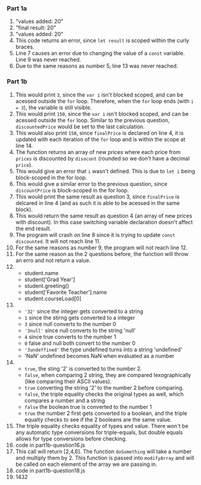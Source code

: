 ### Part 1a

1. "values added: 20"
2. "final result: 20"
3. "values added: 20"
4. This code returns an error, since `let result` is scoped within the curly braces.
5. Line 7 causes an error due to changing the value of a `const` variable. Line 9 was never reached.
6. Due to the same reasons as number 5, line 13 was never reached.

### Part 1b

1. This would print `3`, since the `var i` isn't blocked scoped, and can be acessed outside the `for` loop. Therefore, when the `for` loop ends (with `i = 3`), the variable is still visible.
2. This would print `150`, since the `var i` isn't blocked scoped, and can be acessed outside the `for` loop. Similar to the previous question, `discountedPrice` would be set to the last calculation.
3. This would also print `150`, since `finalPrice` is declared on line 4, it is updated with each iteration of the `for` loop and is within the scope at line 14.
4. The function returns an array of new prices where each price from `prices` is discounted by `disocunt` (rounded so we don't have a decimal `price`).
5. This would give an error that `i` wasn't defined. This is due to `let i` being block-scoped in the for loop.
6. This would give a similar error to the previous question, since `discountPrice` is block-scoped in the for loop.
7. This would print the same result as question 3, since `finalPrice` is delcared in line 4 (and as such it is able to be acessed in the same block).
8. This would return the same result as question 4 (an array of new prices with discount). In this case switching variable declaration doesn't affect the end result.
9. The program will crash on line 8 since it is trying to update `const discounted`. It will not reach line 11.
10. For the same reasons as number 9, the program will not reach line 12.
11. For the same reason as the 2 questions before, the function will throw an erro and not return a value.
12. - student.name
    - student['Grad Year']
    - student.greeting()
    - student['Favorite Teacher'].name
    - student.courseLoad[0]
13. - `'32'` since the integer gets converted to a string
    - `1` since the stirng gets converted to a integer
    - `3` since null converts to the number 0
    - `'3null'` since null converts to the string 'null'
    - `4` since true converts to the number 1
    - `0` false and null both convert to the number 0
    - `'3undeffined'` the type undefined turns into a string 'undefined'
    - 'NaN' undefined becomes NaN when evaluated as a number
14. - `true`, the sting '2' is converted to the number 2.
    - `false`, when comparing 2 string, they are compared lexographically (like comparing their ASCII values).
    - `true` converting the string '2' to the number 2 before comparing.
    - `false`, the triple equality checks the original types as well, which compares a number and a string
    - `false` the boolean true is converted to the number 1
    - `true` the number 2 first gets converted to a boolean, and the triple equalty checks to see if the 2 booleans are the same value.
15. The triple equality checks equality of types and value. There won't be any automatic type conversions for triple-equals, but double equals allows for type conversions before checking.
16. code in part1b-question16.js
17. This call will return [2,4,6]. The function `doSomething` will take a number and multiply them by 2. This function is passed into `modifyArray` and will be called on each element of the array we are passing in.
18. code in part1b-question18.js
19. 1432
